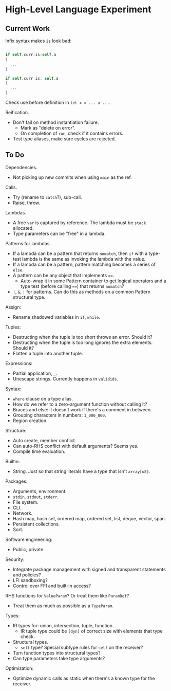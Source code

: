 # High-Level Language Experiment

## Current Work

Infix syntax makes `is` look bad:
```rs

if self.curr:is:self.a
{
  ...
}

if self.curr is: self.a
{
  ...
}

```

Check use before definition in `let x = ... x ...`.

Reification.
- Don't fail on method instantiation failure.
  - Mark as "delete on error".
  - On completion of `run`, check if it contains errors.
- Test type aliases, make sure cycles are rejected.

## To Do

Dependencies.
- Not picking up new commits when using `main` as the ref.

Calls.
- Try (rename to `catch`?), sub-call.
- Raise, throw.

Lambdas.
- A free `var` is captured by reference. The lambda must be `stack` allocated.
- Type parameters can be "free" in a lambda.

Patterns for lambdas.
- If a lambda can be a pattern that returns `nomatch`, then `if` with a type-test lambda is the same as invoking the lambda with the value.
- If a lambda can be a pattern, pattern matching becomes a series of `else`.
- A pattern can be any object that implements `==`.
  - Auto-wrap it in some Pattern container to get logical operators and a type test (before calling `==`) that returns `nomatch`?
- `!`, `&`, `|` for patterns. Can do this as methods on a common Pattern structural type.

Assign:
- Rename shadowed variables in `if`, `while`.

Tuples:
- Destructing when the tuple is too short throws an error. Should it?
- Destructing when the tuple is too long ignores the extra elements. Should it?
- Flatten a tuple into another tuple.

Expressions:
- Partial application, `_`.
- Unescape strings. Currently happens in `validids`.

Syntax:
- `where` clause on a type alias.
- How do we refer to a zero-argument function without calling it?
- Braces and else: it doesn't work if there's a comment in between.
- Grouping characters in numbers: `1_000_000`.
- Region creation.

Structure:
- Auto create, member conflict.
- Can auto-RHS conflict with default arguments? Seems yes.
- Compile time evaluation.

Builtin:
- String. Just so that string literals have a type that isn't `array[u8]`.

Packages:
- Arguments, environment.
- `stdin`, `stdout`, `stderr`.
- File system.
- CLI.
- Network.
- Hash map, hash set, ordered map, ordered set, list, deque, vector, span.
- Persistent collections.
- Sort.

Software engineering:
- Public, private.

Security:
- Integrate package management with signed and transparent statements and policies?
- LFI sandboxing?
- Control over FFI and built-in access?

RHS functions for `ValueParam`? Or treat them like `ParamDef`?
- Treat them as much as possible as a `TypeParam`.

Types:
- IR types for: union, intersection, tuple, function.
  - IR tuple type could be `[dyn]` of correct size with elements that type check.
- Structural types.
  - `self` type? Special subtype rules for `self` on the receiver?
- Turn function types into structural types?
- Can type parameters take type arguments?

Optimization:
- Optimize dynamic calls as static when there's a known type for the receiver.
